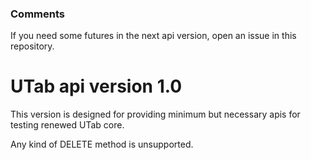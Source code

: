 ### Comments

If you need some futures in the next api version, open an issue in this repository.

# UTab api version 1.0

This version is designed for providing minimum but necessary apis for testing renewed UTab core.

Any kind of DELETE method is unsupported.

